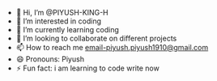 - 👋 Hi, I’m @PIYUSH-KING-H
- 👀 I’m interested in coding 
- 🌱 I’m currently learning coding
- 💞️ I’m looking to collaborate on different projects
- 📫 How to reach me email-piyush.piyush1910@gmail.com
- 😄 Pronouns: Piyush
- ⚡ Fun fact: i am learning to code write now

<!---
PIYUSH-KING-H/PIYUSH-KING-H is a ✨ special ✨ repository because its `README.md` (this file) appears on your GitHub profile.
You can click the Preview link to take a look at your changes.
--->
